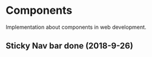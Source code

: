 # Components

Implementation about components in web development.

## Sticky Nav bar done (2018-9-26)
